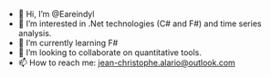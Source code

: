 - 👋 Hi, I’m @Eareindyl
- 👀 I’m interested in .Net technologies (C# and F#) and time series analysis.
- 🌱 I’m currently learning F#
- 💞️ I’m looking to collaborate on quantitative tools.
- 📫 How to reach me: jean-christophe.alario@outlook.com

<!---
Eareindyl/Eareindyl is a ✨ special ✨ repository because its `README.md` (this file) appears on your GitHub profile.
You can click the Preview link to take a look at your changes.
--->
